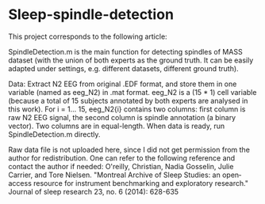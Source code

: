 # Sleep-spindle-detection
This project corresponds to the following article:

SpindleDetection.m is the main function for detecting spindles of MASS dataset (with the union of both experts as the ground truth. It can be easily adapted under settings, e.g. different datasets, different ground truth).

Data: Extract N2 EEG from original .EDF format, and store them in one variable (named as eeg_N2) in .mat format. eeg_N2 is a (15 * 1) cell variable (because a total of 15 subjects annotated by both experts are analysed in this work). For i = 1... 15, eeg_N2{i} contains two columns: first column is raw N2 EEG signal, the second column is spindle annotation (a binary vector). Two columns are in equal-length. When data is ready, run SpindleDetection.m directly.

Raw data file is not uploaded here, since I did not get permission from the author for redistribution. One can refer to the following reference and contact the author if needed:
O'reilly, Christian, Nadia Gosselin, Julie Carrier, and Tore Nielsen. "Montreal Archive of Sleep Studies: an open‐access resource for instrument benchmarking and exploratory research." Journal of sleep research 23, no. 6 (2014): 628-635
